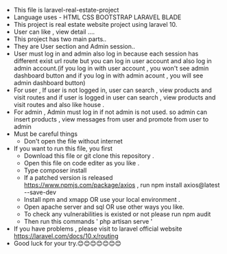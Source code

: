 - This file is laravel-real-estate-project
- Language uses
        - HTML CSS BOOTSTRAP LARAVEL BLADE
- This project is real estate website project using laravel 10.
- User can like , view detail ....
- This project has two main parts..
- They are User section and Admin session..
- User must log in and admin also log in because each session has different exist url route but you can log in user account and also log in admin account.(if you log in with user account , 
  you won't see admin dashboard button and if you log in with admin acount , you will see admin dashboard button)
- For user , If user is not logged in, user can search , view products and visit routes and if user is logged in user can search , view products and visit routes and also like house .
- For admin , Admin must log in if not admin is not used. so admin can insert products , view messages from user and promote from user to admin
- Must be careful things
     - Don't open the file without internet
- If you want to run this file,  you first
     - Download this file or git clone this repository .
     - Open this file on code editer as you like .
     - Type composer install
     - If a patched version is released https://www.npmjs.com/package/axios ,
           run npm install axios@latest --save-dev
     - Install npm and xmapp OR use your local environment .
     - Open apache server and sql  OR use other ways you like.
     - To check any vulnerabilities is existed or not please run npm audit
     - Then run this commands   ' php artisan serve '
- If you have problems , please visit to laravel official website https://laravel.com/docs/10.x/routing
- Good luck for your try.😊😊😊😊😊😊😊
